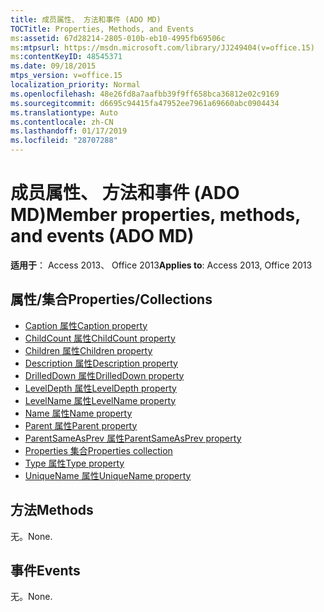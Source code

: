 ```yaml
---
title: 成员属性、 方法和事件 (ADO MD)
TOCTitle: Properties, Methods, and Events
ms:assetid: 67d28214-2805-010b-eb10-4995fb69506c
ms:mtpsurl: https://msdn.microsoft.com/library/JJ249404(v=office.15)
ms:contentKeyID: 48545371
ms.date: 09/18/2015
mtps_version: v=office.15
localization_priority: Normal
ms.openlocfilehash: 48e26fd8a7aafbb39f9ff658bca36812e02c9169
ms.sourcegitcommit: d6695c94415fa47952ee7961a69660abc0904434
ms.translationtype: Auto
ms.contentlocale: zh-CN
ms.lasthandoff: 01/17/2019
ms.locfileid: "28707288"
---
```

# <a name="member-properties-methods-and-events-ado-md"></a><span data-ttu-id="84df6-102">成员属性、 方法和事件 (ADO MD)</span><span class="sxs-lookup"><span data-stu-id="84df6-102">Member properties, methods, and events (ADO MD)</span></span>

<span data-ttu-id="84df6-103">**适用于**： Access 2013、 Office 2013</span><span class="sxs-lookup"><span data-stu-id="84df6-103">**Applies to**: Access 2013, Office 2013</span></span>

## <a name="propertiescollections"></a><span data-ttu-id="84df6-104">属性/集合</span><span class="sxs-lookup"><span data-stu-id="84df6-104">Properties/Collections</span></span>

- [<span data-ttu-id="84df6-105">Caption 属性</span><span class="sxs-lookup"><span data-stu-id="84df6-105">Caption property</span></span>](caption-property-ado-md.md)
- [<span data-ttu-id="84df6-106">ChildCount 属性</span><span class="sxs-lookup"><span data-stu-id="84df6-106">ChildCount property</span></span>](childcount-property-ado-md.md)
- [<span data-ttu-id="84df6-107">Children 属性</span><span class="sxs-lookup"><span data-stu-id="84df6-107">Children property</span></span>](children-property-ado-md.md)
- [<span data-ttu-id="84df6-108">Description 属性</span><span class="sxs-lookup"><span data-stu-id="84df6-108">Description property</span></span>](description-property-ado-md.md)
- [<span data-ttu-id="84df6-109">DrilledDown 属性</span><span class="sxs-lookup"><span data-stu-id="84df6-109">DrilledDown property</span></span>](drilleddown-property-ado-md.md)
- [<span data-ttu-id="84df6-110">LevelDepth 属性</span><span class="sxs-lookup"><span data-stu-id="84df6-110">LevelDepth property</span></span>](leveldepth-property-ado-md.md)
- [<span data-ttu-id="84df6-111">LevelName 属性</span><span class="sxs-lookup"><span data-stu-id="84df6-111">LevelName property</span></span>](levelname-property-ado-md.md)
- [<span data-ttu-id="84df6-112">Name 属性</span><span class="sxs-lookup"><span data-stu-id="84df6-112">Name property</span></span>](name-property-ado-md.md)
- [<span data-ttu-id="84df6-113">Parent 属性</span><span class="sxs-lookup"><span data-stu-id="84df6-113">Parent property</span></span>](parent-property-ado-md.md)
- [<span data-ttu-id="84df6-114">ParentSameAsPrev 属性</span><span class="sxs-lookup"><span data-stu-id="84df6-114">ParentSameAsPrev property</span></span>](parentsameasprev-property-ado-md.md)
- [<span data-ttu-id="84df6-115">Properties 集合</span><span class="sxs-lookup"><span data-stu-id="84df6-115">Properties collection</span></span>](properties-collection-ado.md)
- [<span data-ttu-id="84df6-116">Type 属性</span><span class="sxs-lookup"><span data-stu-id="84df6-116">Type property</span></span>](type-property-ado-md.md)
- [<span data-ttu-id="84df6-117">UniqueName 属性</span><span class="sxs-lookup"><span data-stu-id="84df6-117">UniqueName property</span></span>](uniquename-property-ado-md.md)


## <a name="methods"></a><span data-ttu-id="84df6-118">方法</span><span class="sxs-lookup"><span data-stu-id="84df6-118">Methods</span></span>

<span data-ttu-id="84df6-119">无。</span><span class="sxs-lookup"><span data-stu-id="84df6-119">None.</span></span>

## <a name="events"></a><span data-ttu-id="84df6-120">事件</span><span class="sxs-lookup"><span data-stu-id="84df6-120">Events</span></span>

<span data-ttu-id="84df6-121">无。</span><span class="sxs-lookup"><span data-stu-id="84df6-121">None.</span></span>

